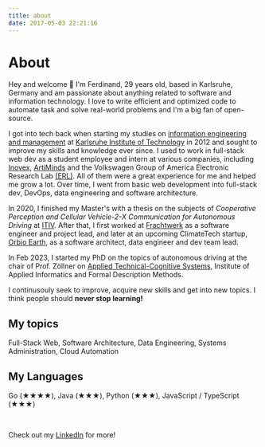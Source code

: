 ```yaml
---
title: about
date: 2017-05-03 22:21:16
---
```


# About

Hey and welcome 👋 I'm Ferdinand, 29 years old, based in Karlsruhe, Germany and am passionate about anything related to software and information technology. I love to write efficient and optimized code to automate task and solve real-world problems and I'm a big fan of open-source.

I got into tech back when starting my studies on [information engineering and management](https://informationswirtschaft.org) at [Karlsruhe Institute of Technology](https://kit.edu) in 2012 and sought to improve my skills and knowledge ever since. I used to work in full-stack web dev as a student employee and intern at various companies, including [Inovex](https://inovex.de), [ArtiMinds](https://artiminds.com) and the Volkswagen Group of America Electronic Research Lab [(ERL)](https://vwiecc.com/). All of them were a great experience for me and helped me grow a lot. Over time, I went from basic web development into full-stack dev, DevOps, data engineering and software architecture.

In 2020, I finished my Master's with a thesis on the subjects of _Cooperative Perception and Cellular Vehicle-2-X Communication for Autonomous Driving_ at [ITIV](https://itiv.kit.edu). After that, I first worked at [Frachtwerk](https://frachtwerk.de) as a software engineer and project lead, and later at an upcoming ClimateTech startup, [Orbio Earth](https://orbio.earth), as a software architect, data engineer and dev team lead.

In Feb 2023, I started my PhD on the topics of autonomous driving at the chair of Prof. Zöllner on [Applied Technical-Cognitive Systems](https://aifb.kit.edu/web/Angewandte_Technisch-Kognitive_Systeme/en), Institute of Applied Informatics and Formal Description Methods.

I continusouly seek to improve, acquire new skills and get into new topics. I think people should **never stop learning!**

## My topics
Full-Stack Web, Software Architecture, Data Engineering, Systems Administration, Cloud Automation

## My Languages
Go (★★★★), Java (★★★), Python (★★★), JavaScript / TypeScript (★★★)

<br>

Check out my [LinkedIn](https://www.linkedin.com/in/ferdinand-m%C3%BCtsch/details/skills/) for more!